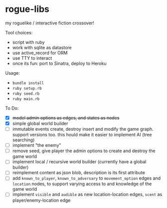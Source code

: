 # rogue-libs
my roguelike / interactive fiction crossover!

Tool choices:
- script with ruby
- work with sqlite as datastore
- use active_record for ORM
- use TTY to interact
- once its fun: port to Sinatra, deploy to Heroku

Usage:
- `bundle install`
- `ruby setup.rb`
- `ruby seed.rb`
- `ruby main.rb`

To Do:
- [x] ~~model admin options as edges, and states as nodes~~
- [x] simple global world builder
- [ ] immutable events create, destroy insert and modify the game graph. support versions too. this hould make it easier to implement AI (tree searching)
- [ ] implement "the enemy"
- [ ] remove seed, give player the admin options to create and destroy the game world
- [ ] implement local / recursive world builder (currently have a global builder)
- [ ] reimplement content as json blob, description is its first attribute
- [ ] add `known_to_player`, `known_to_adversary` to `movement_option` edges and `location` nodes, to support varying access to and knowledge of the game world
- [ ] implement `visible` and `audible` as new location-location edges, `scent` as player/enemy-location edge
